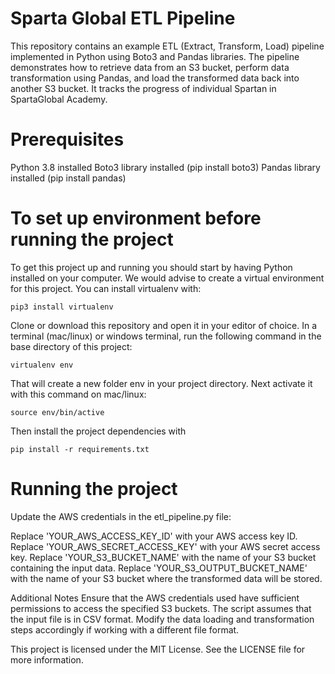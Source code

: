 
# Sparta Global ETL Pipeline

This repository contains an example ETL (Extract, Transform, Load) pipeline implemented in Python using Boto3 and Pandas libraries. The pipeline demonstrates how to retrieve data from an S3 bucket, perform data transformation using Pandas, and load the transformed data back into another S3 bucket. It tracks the progress of individual Spartan in SpartaGlobal Academy.

# Prerequisites
Python 3.8 installed
Boto3 library installed (pip install boto3)
Pandas library installed (pip install pandas)

# To set up environment before running the project

To get this project up and running you should start by having Python installed on your computer. We would advise to create a virtual environment for this project. You can install virtualenv with:

``` pip3 install virtualenv ```

Clone or download this repository and open it in your editor of choice. In a terminal (mac/linux) or windows terminal, run the following command in the base directory of this project:

``` virtualenv env ```
 
That will create a new folder env in your project directory. Next activate it with this command on mac/linux:

``` source env/bin/active ```

Then install the project dependencies with

``` pip install -r requirements.txt ```


# Running the project

Update the AWS credentials in the etl_pipeline.py file:

Replace 'YOUR_AWS_ACCESS_KEY_ID' with your AWS access key ID.
Replace 'YOUR_AWS_SECRET_ACCESS_KEY' with your AWS secret access key.
Replace 'YOUR_S3_BUCKET_NAME' with the name of your S3 bucket containing the input data.
Replace 'YOUR_S3_OUTPUT_BUCKET_NAME' with the name of your S3 bucket where the transformed data will be stored.


Additional Notes
Ensure that the AWS credentials used have sufficient permissions to access the specified S3 buckets.
The script assumes that the input file is in CSV format. Modify the data loading and transformation steps accordingly if working with a different file format.

This project is licensed under the MIT License. See the LICENSE file for more information.